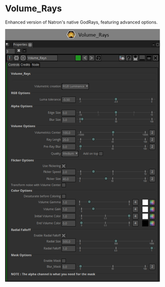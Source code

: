 # Volume_Rays

Enhanced version of Natron's native GodRays, featuring advanced options.


![Screenshot](Volume_Rays_snap.png)